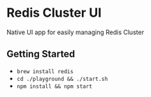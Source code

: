 # Redis Cluster UI

Native UI app for easily managing Redis Cluster

## Getting Started

* `brew install redis`
* `cd ./playground && ./start.sh`
* `npm install && npm start`
